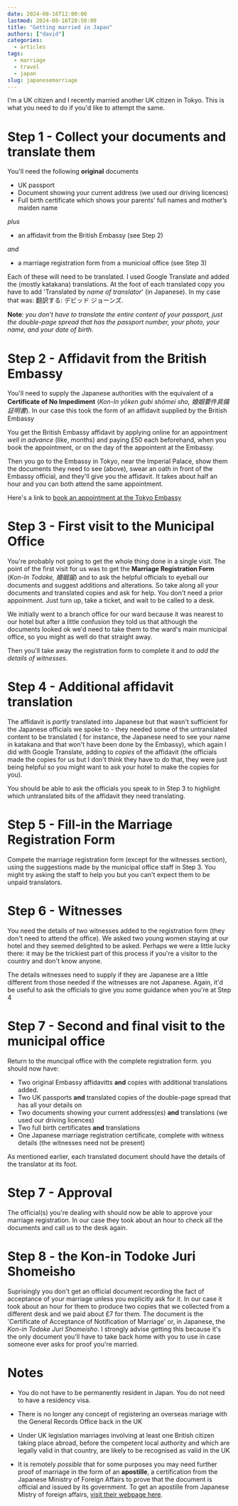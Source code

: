```yaml
---
date: 2024-08-16T12:00:00
lastmod: 2024-08-16T20:50:00
title: "Getting married in Japan"
authors: ["david"]
categories:
  - articles
tags:
  - marriage
  - travel
  - japan
slug: japanesemarriage
---
```


I'm a UK citizen and I recently married another UK citizen in Tokyo. This is what you need to do if you'd like to attempt the same.

# Step 1 - Collect your documents and translate them #

You'll need the following **original** documents

* UK passport
* Document showing your current address (we used our driving licences)
* Full birth certificate which shows your parents’ full names and mother’s maiden name

*plus*

* an affidavit from the British Embassy (see Step 2) 

*and*

* a marriage registration form from a municioal office (see Step 3)


Each of these will need to be translated. I used Google Translate and added the (mostly katakana) translations. At the foot of each translated copy you have to add 'Translated by *name of translator*' (in Japanese). In my case that was:  翻訳する:  デビッド ジョーンズ.

**Note**: *you don't have to translate the entire content of your passport, just the double-page spread that has the passport number, your photo, your name, and your date of birth*.

# Step 2 - Affidavit from the British Embassy #

You'll need to supply the Japanese authorities with the equivalent of a **Certificate of No Impediment** (*Kon-In yōken gubi shōmei sho, 婚姻要件具備証明書*). In our case this took the form of an affidavit supplied by the British Embassy

You get the British Embassy affidavit by applying online for an appointment *well in advance* (like, months) and paying £50 each beforehand, when you book the appointment, or on the day of the appointent at the Embassy. 

Then you go to the Embassy in Tokyo, near the Imperial Palace, show them the documents they need to see (above), swear an oath in front of the Embassy official, and they'll give you the affidavit. It takes about half an hour and you can both attend the same appointment.

Here's a link to [book an appointment at the Tokyo Embassy](https://www.prove-eligibility-foreign-government.service.gov.uk/japan/do-you-have-a-uk-passport)






# Step 3  - First visit to the Municipal Office #

You're probably not going to get the whole thing done in a single visit. The point of the first visit for us was  to get the  **Marriage Registration Form** (*Kon-In Todoke, 婚姻届*) and to ask the helpful officials to eyeball our documents  and suggest additions and alterations. So take along all your documents and translated copies and ask for help. You don't need a prior appoinment. Just turn up, take a ticket, and wait to be called to a desk.

We initially went to a branch office for our ward because it was nearest to our hotel but after a little confusion they told us that although the documents looked ok we'd need to take them to the ward's main  municipal office, so you might as well do that straight away.

Then you'll take away the registration form to complete it and *to add the details of witnesses*. 

 



# Step 4  - Additional affidavit translation #

The affidavit is *partly* translated into Japanese but that  wasn't sufficient for the Japanese officials we  spoke to - they needed some of the untranslated content to be translated ( for instance, the Japanese need to see your name in katakana and that won't have been done by the Embassy), which again I did with Google Translate, adding to *copies* of the affidavit (the officials made the copies for us but I don't think they have to do that, they were just being helpful so you might want to ask your hotel to make the copies for you).

You should be able to ask the officials you speak to in Step 3 to highlight which untranslated bits of the affidavit they need translating.


# Step 5  - Fill-in the Marriage Registration Form #

Compete the marriage registration form (except for the witnesses section), using the suggestions made by the municipal office staff in Step 3.  You might try asking the staff to help you but you can't expect them to be unpaid translators. 

# Step 6  - Witnesses #

You need the details of two witnesses added to the registration form (they don't need to attend the office). We asked two young women staying at our hotel and they seemed delighted to be asked. Perhaps we were a little lucky there: it may be the trickiest part of this process if you're a visitor to the country and don't know anyone. 

The details witnesses need to supply if they are Japanese are a little different from those needed if the witnesses are not Japanese. Again, it'd be useful to ask the officials to give you some guidance when you're at Step 4


# Step 7 - Second and final visit to the municipal office #

Return to the muncipal office with the complete registration form. you should now have:

* Two original Embassy affidavitts **and** copies with additional translations added. 
* Two UK passports **and** translated copies of the double-page spread that has all your details on
* Two documents showing your current address(es) **and** translations  (we used our driving licences)
* Two full birth certificates **and** translations
* One Japanese marriage registration certificate, complete with witness details (the witnesses need not be present)

As mentioned earlier, each translated document should have the details of the translator at its foot.

# Step 7  - Approval #

The official(s) you're dealing with should now be able to approve your marriage registration. In our case they took about an hour to check all the documents and call us to the desk again.

# Step 8 - the Kon-in Todoke Juri Shomeisho #

Suprisingly you don't get an official document recording the fact of acceptance of your marriage unless you explicitly ask for it. In our case it took about an hour for them to produce two copies that we collected from a different desk and we paid about £7 for them. The document is the 'Certificate of Acceptance of Notification of Marriage' or, in Japanese, the *Kon-in Todoke Juri Shomeisho*. I strongly advise getting this because it's the only document you'll have to take back home with you to use in case someone ever asks for proof you're married.




# Notes #

* You do not have to be permanently resident in Japan. You do not need to have a residency visa.

* There is no longer any concept of registering an overseas mariage with the General Records Office back in the UK

* Under UK legislation marriages involving at least one British citizen taking place abroad, before the competent local authority and which are legally valid in that country, are likely to be recognised as valid in the UK

* It is remotely *possible* that for some purposes you may need further proof of marriage in the form of an **apostille**, a certification from the Japanese Ministry of Foreign Affairs to prove that the document is official and issued by its government. To get an apostille from Japanese Mistry of foreign affairs, [visit their webpage here](https://www.mofa.go.jp/ca/cs/page22e_000417.html).



